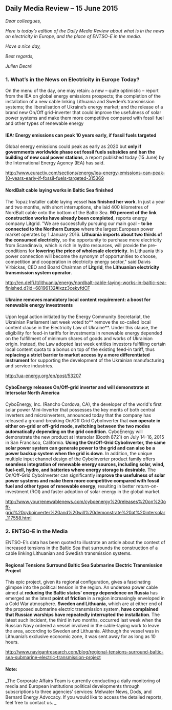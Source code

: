 ## Daily Media Review – 15 June 2015

_Dear colleagues,_ 

_Here is today’s edition of the Daily Media Review about what is in the news on electricity in Europe, and the place of ENTSO-E in the media._

_Have a nice day,_

_Best regards,_ 

_Julien Decré_

### 1.	What’s in the News on Electricity in Europe Today? 
On the menu of the day, one may retain: a new – quite optimistic – report from the IEA on global energy emissions prospects; the completion of the installation of a new cable linking Lithuania and Sweden’s transmission systems; the liberalisation of Ukraine’s energy market; and the release of a brand new On/Off grid-inverter that could improve the usefulness of solar power systems and make them more competitive compared with fossil fuel and other types of renewable energy

#### **IEA: Energy emissions can peak 10 years early, if fossil fuels targeted**
Global energy emissions could peak as early as 2020 but **only if governments worldwide phase out fossil fuels subsidies and ban the building of new coal power stations**, a report published today (15 June) by the International Energy Agency (IEA) has said.

http://www.euractiv.com/sections/energy/iea-energy-emissions-can-peak-10-years-early-if-fossil-fuels-targeted-315369

#### **NordBalt cable laying works in Baltic Sea finished**
The Topaz Installer cable laying vessel **has finished her work**. In just a year and two months, with short interruptions, she laid 400 kilometres of NordBalt cable onto the bottom of the Baltic Sea. **90 percent of the link construction works have already been completed**, reports energy company Litgrid. "We are successfully pursuing our main goal - **to be connected to the Northern Europe** where the largest European power market operates by 1 January 2016. **Lithuania imports about two thirds of the consumed electricity**, so the opportunity to purchase more electricity from Scandinavia, which is rich in hydro resources, will provide the pre-conditions for **lowering the price of wholesale electricity**. In Lithuania this power connection will become the synonym of opportunities to choose, competition and cooperation in electricity energy sector," said Daivis Virbickas, CEO and Board Chairman of **Litgrid**, the **Lithuanian electricity transmission system operator**.

http://en.delfi.lt/lithuania/energy/nordbalt-cable-laying-works-in-baltic-sea-finished.d?id=68196132#ixzz3cekyfdCF

#### **Ukraine removes mandatory local content requirement: a boost for renewable energy investments**
Upon legal action initiated by the Energy Community Secretariat, the Ukrainian Parliament last week voted to** remove the so-called local content clause in the Electricity Law of Ukraine**. Under this clause, the eligibility for feed-in tariffs for investments in renewable energy depended on the fulfillment of minimum shares of goods and works of Ukrainian origin. Instead, the Law adopted last week entitles investors fulfilling certain local content quota to a bonus on top of the existing feed-in tariff, thus **replacing a strict barrier to market access by a more differentiated instrument** for supporting the development of the Ukrainian manufacturing and service industries.

http://ua-energy.org/en/post/53207

#### **CyboEnergy releases On/Off-grid inverter and will demonstrate at Intersolar North America**
CyboEnergy, Inc. (Rancho Cordova, CA), the developer of the world's first solar power Mini-Inverter that possesses the key merits of both central inverters and microinverters, announced today that the company has released a ground-breaking On/Off Grid CyboInverter that **can operate in either on-grid or off-grid mode, switching between the two modes automatically depending on the grid condition**. CyboEnergy will demonstrate the new product at Intersolar (Booth 8721) on July 14-16, 2015 in San Francisco, California. **Using the On/Off-Grid CyboInverter, the same solar power system can generate power to the grid and can also be a power backup system when the grid is down**.  In addition, the unique multiple input channel design of the CyboInverter product family offers **seamless integration of renewable energy sources, including solar, wind, fuel-cell, hydro, and batteries where energy storage is desirable**. The On/Off-Grid CyboInverter can significantly **improve the usefulness of solar power systems and make them more competitive compared with fossil fuel and other types of renewable energy**, resulting in better return-on-investment (ROI) and faster adoption of solar energy in the global market.

http://www.yourrenewablenews.com/cyboenergy%20releases%20on%20off-grid%20cyboinverter%20and%20will%20demonstrate%20at%20intersolar_117558.html

### 2.	ENTSO-E in the Media

ENTSO-E’s data has been quoted to illustrate an article about the context of increased tensions in the Baltic Sea that surrounds the construction of a cable linking Lithuanian and Swedish transmission systems. 

#### **Regional Tensions Surround Baltic Sea Submarine Electric Transmission Project**
This epic project, given its regional configuration, gives a fascinating glimpse into the political tension in the region. An undersea power cable aimed at **reducing the Baltic states’ energy dependence on Russia** has emerged as the latest **point of friction** in a region increasingly enveloped in a Cold War atmosphere. **Sweden and Lithuania**, which are at either end of the proposed submarine electric transmission system, **have complained that Russian warships have repeatedly interrupted the installation**.  The latest such incident, the third in two months, occurred last week when the Russian Navy ordered a vessel involved in the cable-laying work to leave the area, according to Sweden and Lithuania. Although the vessel was in Lithuania’s exclusive economic zone, it was sent away for as long as 10 hours.

http://www.navigantresearch.com/blog/regional-tensions-surround-baltic-sea-submarine-electric-transmission-project


#### **Note:**
_The Corporate Affairs Team is currently conducting a daily monitoring of media and European institutions political developments through subscriptions to three agencies’ services: Melwater News, Dods, and Bernard Energy Advocacy. If you would like to access the detailed reports, feel free to contact us. _

